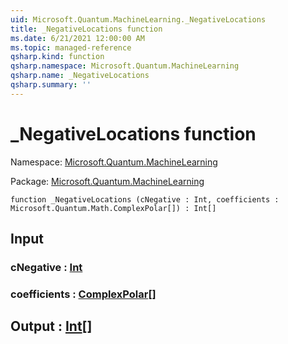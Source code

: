 ```yaml
---
uid: Microsoft.Quantum.MachineLearning._NegativeLocations
title: _NegativeLocations function
ms.date: 6/21/2021 12:00:00 AM
ms.topic: managed-reference
qsharp.kind: function
qsharp.namespace: Microsoft.Quantum.MachineLearning
qsharp.name: _NegativeLocations
qsharp.summary: ''
---
```


# _NegativeLocations function

Namespace: [Microsoft.Quantum.MachineLearning](xref:Microsoft.Quantum.MachineLearning)

Package: [Microsoft.Quantum.MachineLearning](https://nuget.org/packages/Microsoft.Quantum.MachineLearning)




```qsharp
function _NegativeLocations (cNegative : Int, coefficients : Microsoft.Quantum.Math.ComplexPolar[]) : Int[]
```


## Input

### cNegative : [Int](xref:microsoft.quantum.qsharp.valueliterals#int-literals)




### coefficients : [ComplexPolar](xref:Microsoft.Quantum.Math.ComplexPolar)[]





## Output : [Int](xref:microsoft.quantum.qsharp.valueliterals#int-literals)[]

